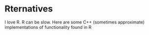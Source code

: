 # Rternatives
I love R. R can be slow. Here are some C++ (sometimes approximate) implementations of functionality found in R
